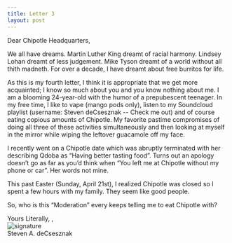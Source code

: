 ```yaml
---
title: Letter 3
layout: post
---
```


Dear Chipotle Headquarters, 

We all have dreams. Martin Luther King dreamt of racial harmony. Lindsey Lohan dreamt of less judgement.  Mike Tyson dreamt of a world without all thith madneth.  For over a decade, I have dreamt about free burritos for life.

As this is my fourth letter, I think it is appropriate that we get more acquainted; I know so much about you and you know nothing about me. I am a blooming 24-year-old with the humor of a prepubescent teenager.  In my free time, I like to vape (mango pods only), listen to my Soundcloud playlist (username: Steven deCsesznak -- Check me out) and of course eating copious amounts of Chipotle.  My favorite pastime compromises of doing all three of these activities simultaneously and then looking at myself in the mirror while wiping the leftover guacamole off my face. 

I recently went on a Chipotle date which was abruptly terminated with her describing Qdoba as “Having better tasting food”.  Turns out an apology doesn’t go as far as you’d think when “You left me at Chipotle without my phone or car”. Her words not mine.  

This past Easter (Sunday, April 21st), I realized Chipotle was closed so I spent a few hours with my family.  They seem like good people. 

So, who is this “Moderation” every keeps telling me to eat Chipotle with? 

Yours Literally,
,<br>
![signature](https://fontmeme.com/permalink/200925/c101f6549bbb85c94b3d8b47e8b8e244.png)<br>
Steven A. deCsesznak